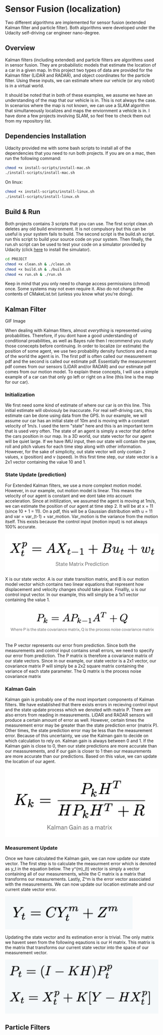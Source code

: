# Sensor Fusion (localization)
Two different algorithms are implemented for sensor fusion (extended Kalman filter and particle filter). Both algorithms were developed under the Udacity self-driving car engineer nano-degree.

## Overview
Kalman filters (including extended) and particle filters are algorithms used in sensor fusion. They are probabilistic models that estimate the location of a car in a given map. In this project two types of data are provided for the Kalman filter (LiDAR and RADAR), and object coordinates for the particle filter. Using these inputs, we can estimate where our vehicle (or any robot) is in a virtual world.

It should be noted that in both of these examples, we assume we have an understanding of the map that our vehicle is in. This is not always the case. In scenarios where the map is not known, we can use a SLAM algorithm that simultaneously localizes and maps the enviornment a vehicle is in. I have done a few projects involving SLAM, so feel free to check them out from my repository list.

## Dependencies Installation
Udacity provided me with some bash scripts to install all of the dependencies that you need to run both projects. If you are on a mac, then run the following command:
```bash
chmod +x install-scripts/install-mac.sh
./install-scripts/install-mac.sh
```
On linux:
```bash
chmod +x install-scripts/install-linux.sh
./install-scripts/install-linux.sh
```

## Build & Run
Both projects contains 3 scripts that you can use. The first script clean.sh deletes any old build environment. It is not compulsory but this can be useful is your system fails to build. The second script is the build.sh script. run this script to build your source code on your system. Then finally, the run.sh script can be used to test your code on a simulator provided by Udacity (click [here](https://github.com/udacity/self-driving-car-sim/releases) to install the simulator).
```bash
cd PROJECT
chmod +x clean.sh & ./clean.sh
chmod +x build.sh & ./build.sh
chmod +x run.sh & ./run.sh
```
Keep in mind that you only need to change access permissions (chmod) once. Some systems may not even require it. Also do not change the contents of CMakeList.txt (unless you know what you're doing).

## Kalman Filter
GIF Image

When dealing with Kalman filters, almost <i>everything</i> is represented using probabilities. Therefore, if you dont have a good understanding of conditional proabilities, as well as Bayes rule then I recommend you study those conecepts before continuing. In order to localize (or estimate) the position of some agent, we use two probability density functions and a map of the world the agent is in. The first pdf is often called our measurement pdf and the second is called our estimate pdf. Essentially the measurement pdf comes from our sensors (LiDAR and/or RADAR) and our estimate pdf comes from our motion model. To explain these concepts, I will use a simple example of a car can that only go left or right on a line (this line is the map for our car).

### Initialization
We first need some kind of estimate of where our car is on this line. This initial estimate will obviosuly be inaccurate. For real self-driving cars, this estimate can be done using data from the GPS. In our example, we will assume our car has an initial state of 10m and is moving with a constant velocity of 1m/s. I used the term "state" here and this is an important term that is used very often. The state of an agent is simply a vector that define the cars position in our map. In a 3D world, our state vector for our agent will be quiet large. If we have IMU input, then our state will contain the yaw, roll and pitch values for each time step along with other information. However, for the sake of simplicity, out state vector will only contain 2 values, x (position) and v (speed). In this first time step, our state vector is a 2x1 vector containing the value 10 and 1.

### State Update (prediction)
For Extended Kalman filters, we use a more complext motion model. However, in our example, out motion model is linear. This means the velocity of our agent is constant and we dont take into account acceleration. Since at initilization, we assumed the agent is moving at 1m/s, we can estimate the position of our agent at time step 2. It will be at x = 11 (since 10 + 1 = 11). On a pdf, this will be a Gaussian distribution with u = 11 and var = var_(t-1) + var_motion. Var_motion is the variance from the motion itself. This exists because the control input (motion input) is not always 100% accurate.

<img src="media/state_update.png"
     alt="state update equations."
     style="text-align:center" />

X is our state vector. A is our state transition matrix, and B is our motion model vector which contains two linear equations that represent how displacement and velocity changes should take place. Finallly, u is our control input vector. In our example, this will simply be a 1x1 vector containing the value 1.

<img src="media/est_error.png"
     alt="state estimation error."
     style="text-align:center" />

The P vector represents our error from prediction. Since both the measurements and control input contains small errors, we need to specify our error from prediction. The P matrix is therefore a covariance matrix of our state vectors. Since in our example, our state vector is a 2x1 vector, our covariance matrix P will simply be a 2x2 square matrix containing the variance of each state parameter. The Q matrix is the process noise covariance matrix

### Kalman Gain
Kalman gain is probably one of the most important components of Kalman filters. We have established that there exists errors in recieving control input and the state update process which we denoted with matrix P. There are also errors from reading in measurements. LiDAR and RADAR sensors will produce a certain amount of error as well. However, certain times the measurement error may be greater than the state prediction error (matrix P). Other times, the state prediction error may be less than the measurement error. Because of this uncertainty, we use the Kalman gain to decide on which calculation to rely on. Kalman gain is always between 0 and 1. If the Kalman gain is close to 0, then our state predictions are more accurate than our meassurements, and if our gain is closer to 1 then our measurements are more accurate than our predictions. Based on this value, we can update the location of our agent.

<img src="media/kalman_gain.png"
     alt="Kalman gain eqaution."
     style="text-align:center" />

### Measurement Update
Once we have calculated the Kalman gain, we can now update our state vector. The first step is to calculate the measurment error which is denoted as y_t in the equation below. The y^(m)_(t) vector is simply a vector containing all of our measurements, while the C matrix is a matrix that transforms our measurements. Lastly, Z^m is the error vector associated with the measurements. We can now update our location estimate and our current state vector error.

<img src="media/y_equation.png"
     alt="measurement equation"
     style="text-align:center" />

Updating the state vector and its estimation error is trivial. The only matrix we havent seen from the following eqautions is our H matrix. This matrix is the matrix that transforms our current state vector into the space of our measurement vector.

<img src="media/update_equations.png"
     alt="measurement equation"
     style="text-align:center" />



## Particle Filters



